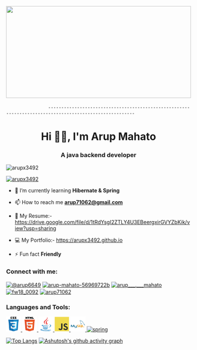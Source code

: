 <img src="https://images.wallpapersden.com/image/download/firewatch-2017_am1pZmeUmZqaraWkpJRobWllrWdma2U.jpg" width=100% height=250px alt="" >

                    -------------------------------------------------------------------------------------------------------
<h1 align="center">Hi 🙋‍♂️, I'm Arup Mahato</h1>
<h3 align="center">A java backend developer</h3>

<p align="left"> <img src="https://komarev.com/ghpvc/?username=arupx3492&label=Profile%20views&color=0e75b6&style=flat" alt="arupx3492" /> </p>

<p align="left"> <a href="https://github.com/ryo-ma/github-profile-trophy"><img src="https://github-profile-trophy.vercel.app/?username=arupx3492" alt="arupx3492" /></a> </p>

- 🌱 I’m currently learning **Hibernate & Spring**

- 📫 How to reach me **arup71062@gmail.com**

- 📄 My Resume:- https://drive.google.com/file/d/1tRdYsgI2ZTLY4U3EBeergxirGVYZbKik/view?usp=sharing
- 💻 My Portfolio:- https://arupx3492.github.io

- ⚡ Fun fact **Friendly**

<h3 align="left">Connect with me:</h3>
<p align="left">
<a href="https://twitter.com/@arup6649" target="blank"><img align="center" src="https://raw.githubusercontent.com/rahuldkjain/github-profile-readme-generator/master/src/images/icons/Social/twitter.svg" alt="@arup6649" height="30" width="40" margin-left: 10px;/></a>
<a href="https://linkedin.com/in/arup-mahato-56969722b" target="blank"><img align="center" src="https://raw.githubusercontent.com/rahuldkjain/github-profile-readme-generator/master/src/images/icons/Social/linked-in-alt.svg" alt="arup-mahato-56969722b" height="30" width="40"  margin-left=10px /></a>
<a href="https://instagram.com/arup___.___mahato" target="blank"><img align="center" src="https://raw.githubusercontent.com/rahuldkjain/github-profile-readme-generator/master/src/images/icons/Social/instagram.svg" alt="arup___.___mahato" height="30" width="40" /></a>
<a href="https://www.hackerrank.com/fw18_0092" target="blank"><img align="center" src="https://raw.githubusercontent.com/rahuldkjain/github-profile-readme-generator/master/src/images/icons/Social/hackerrank.svg" alt="fw18_0092" height="30" width="40" /></a>
<a href="https://www.leetcode.com/arup71062" target="blank"><img align="center" src="https://raw.githubusercontent.com/rahuldkjain/github-profile-readme-generator/master/src/images/icons/Social/leet-code.svg" alt="arup71062" height="30" width="40" /></a>
</p>

<h3 align="left">Languages and Tools:</h3>

<p align="left"> <a href="https://www.w3schools.com/css/" target="_blank" rel="noreferrer"> <img src="https://raw.githubusercontent.com/devicons/devicon/master/icons/css3/css3-original-wordmark.svg" alt="css3" width="40" height="40"/> </a> <a href="https://www.w3.org/html/" target="_blank" rel="noreferrer"> <img src="https://raw.githubusercontent.com/devicons/devicon/master/icons/html5/html5-original-wordmark.svg" alt="html5" width="40" height="40" margin-left: 10px;/> </a> <a href="https://www.java.com" target="_blank" rel="noreferrer"> <img src="https://raw.githubusercontent.com/devicons/devicon/master/icons/java/java-original.svg" alt="java" width="40" height="40"/> </a> <a href="https://developer.mozilla.org/en-US/docs/Web/JavaScript" target="_blank" rel="noreferrer"> <img src="https://raw.githubusercontent.com/devicons/devicon/master/icons/javascript/javascript-original.svg" alt="javascript" width="40" height="40"/> </a> <a href="https://www.mysql.com/" target="_blank" rel="noreferrer" > <img src="https://raw.githubusercontent.com/devicons/devicon/master/icons/mysql/mysql-original-wordmark.svg" alt="mysql" width="40" height="40" margin-left: 10px;/> </a> <a href="https://spring.io/" target="_blank" rel="noreferrer"> <img src="https://www.vectorlogo.zone/logos/springio/springio-icon.svg" alt="spring" width="40" height="40" margin-left: 10px;/> </a>  </p>

[![Top Langs](https://github-readme-stats.vercel.app/api/top-langs/?username=arupx3492&layout=compact)](https://github.com/arupx3492/github-readme-stats)
[![Ashutosh's github activity graph](https://activity-graph.herokuapp.com/graph?username=arupx3492&theme=dracula)](https://github.com/arupx3492/github-readme-activity-graph)
